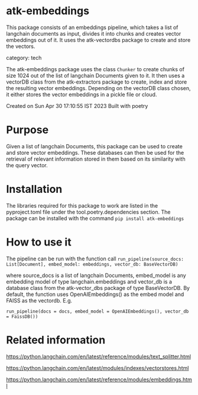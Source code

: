 
# atk-embeddings

This package consists of an embeddings pipeline, which takes a list of langchain documents as input, divides it into chunks and creates vector embeddings out of it. It uses the atk-vectordbs package to create and store the vectors. 

category: tech

The atk-embeddings package uses the class `Chunker` to create chunks of size 1024 out of the list of langchain Documents given to it. It then uses a vectorDB class from the atk-extractors package to create, index and store the resulting vector embeddings. Depending on the vectorDB class chosen, it either stores the vector embeddings in a pickle file or cloud. 

  Created on Sun Apr 30 17:10:55 IST 2023
  Built with poetry

# Purpose
Given a list of langchain Documents, this package can be used to create and store vector embeddings. These databases can then be used for the retrieval of relevant information stored in them based on its similarity with the query vector.

# Installation
The libraries required for this package to work are listed in the pyproject.toml file under the tool.poetry.dependencies section. The package can be installed with the command `pip install atk-embeddings`

# How to use it
The pipeline can be run with the function call `run_pipeline(source_docs: List[Document], embed_model: embeddings, vector_db: BaseVectorDB)`

where source_docs is a list of langchain Documents, embed_model is any embedding model of type langchain.embeddings and vector_db is a database class from the atk-vector_dbs package of type BaseVectorDB. By default, the function uses OpenAIEmbeddings() as the embed model and FAISS as the vectordb. E.g.

`run_pipeline(docs = docs, embed_model = OpenAIEmbeddings(), vector_db = FaissDB())`


# Related information
https://python.langchain.com/en/latest/reference/modules/text_splitter.html

https://python.langchain.com/en/latest/modules/indexes/vectorstores.html

https://python.langchain.com/en/latest/reference/modules/embeddings.html
